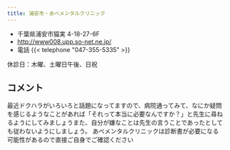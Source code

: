 ```yaml
---
title: 浦安市・あべメンタルクリニック
---
```


- 千葉県浦安市猫実 4-18-27-6F
- <http://www008.upp.so-net.ne.jp/>
- 電話 {{< telephone "047-355-5335" >}}

休診日：木曜、土曜日午後、日祝

## コメント

最近ドクハラがいろいろと話題になってますので、病院通ってみて、なにか疑問を感じるようなことがあれば「それって本当に必要なんですか？」と先生に尋ねるようにしてみましょうまた、自分が嫌なことは先生の言うことであったとしても従わないようにしましょう。
あべメンタルクリニックは診断書が必要になる可能性があるので直接ご自身でご確認ください
